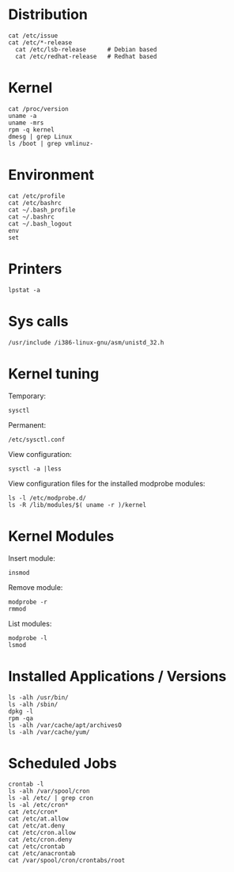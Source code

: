 # Distribution
```
cat /etc/issue
cat /etc/*-release
  cat /etc/lsb-release      # Debian based
  cat /etc/redhat-release   # Redhat based
```

# Kernel
```
cat /proc/version
uname -a
uname -mrs
rpm -q kernel
dmesg | grep Linux
ls /boot | grep vmlinuz-
```

# Environment
```
cat /etc/profile
cat /etc/bashrc
cat ~/.bash_profile
cat ~/.bashrc
cat ~/.bash_logout
env
set
```

# Printers
```
lpstat -a
```

# Sys calls
```
/usr/include /i386-linux-gnu/asm/unistd_32.h
```

# Kernel tuning
Temporary:
```
sysctl
```

Permanent:
```
/etc/sysctl.conf
```

View configuration:
```
sysctl -a |less
```

View  configuration files for the installed modprobe modules:
```
ls -l /etc/modprobe.d/
ls -R /lib/modules/$( uname -r )/kernel
```

# Kernel Modules
Insert module:
```
insmod
```

Remove module:
```
modprobe -r
rmmod
```

List modules:
```
modprobe -l
lsmod
```

# Installed Applications / Versions
```
ls -alh /usr/bin/
ls -alh /sbin/
dpkg -l
rpm -qa
ls -alh /var/cache/apt/archivesO
ls -alh /var/cache/yum/
```

# Scheduled Jobs
```
crontab -l
ls -alh /var/spool/cron
ls -al /etc/ | grep cron
ls -al /etc/cron*
cat /etc/cron*
cat /etc/at.allow
cat /etc/at.deny
cat /etc/cron.allow
cat /etc/cron.deny
cat /etc/crontab
cat /etc/anacrontab
cat /var/spool/cron/crontabs/root
```
